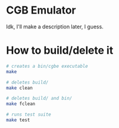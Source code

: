# CGB Emulator

Idk, I'll make a description later, I guess.

# How to build/delete it

```bash
# creates a bin/cgbe executable
make

# deletes build/
make clean

# deletes build/ and bin/
make fclean

# runs test suite
make test
```
